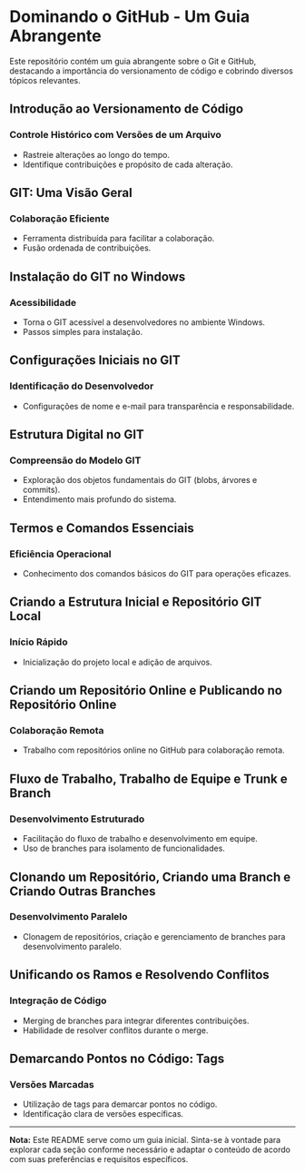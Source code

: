 # Dominando o GitHub - Um Guia Abrangente

Este repositório contém um guia abrangente sobre o Git e GitHub, destacando a importância do versionamento de código e cobrindo diversos tópicos relevantes.

## Introdução ao Versionamento de Código

### Controle Histórico com Versões de um Arquivo
- Rastreie alterações ao longo do tempo.
- Identifique contribuições e propósito de cada alteração.

## GIT: Uma Visão Geral

### Colaboração Eficiente
- Ferramenta distribuída para facilitar a colaboração.
- Fusão ordenada de contribuições.

## Instalação do GIT no Windows

### Acessibilidade
- Torna o GIT acessível a desenvolvedores no ambiente Windows.
- Passos simples para instalação.

## Configurações Iniciais no GIT

### Identificação do Desenvolvedor
- Configurações de nome e e-mail para transparência e responsabilidade.

## Estrutura Digital no GIT

### Compreensão do Modelo GIT
- Exploração dos objetos fundamentais do GIT (blobs, árvores e commits).
- Entendimento mais profundo do sistema.

## Termos e Comandos Essenciais

### Eficiência Operacional
- Conhecimento dos comandos básicos do GIT para operações eficazes.

## Criando a Estrutura Inicial e Repositório GIT Local

### Início Rápido
- Inicialização do projeto local e adição de arquivos.

## Criando um Repositório Online e Publicando no Repositório Online

### Colaboração Remota
- Trabalho com repositórios online no GitHub para colaboração remota.

## Fluxo de Trabalho, Trabalho de Equipe e Trunk e Branch

### Desenvolvimento Estruturado
- Facilitação do fluxo de trabalho e desenvolvimento em equipe.
- Uso de branches para isolamento de funcionalidades.

## Clonando um Repositório, Criando uma Branch e Criando Outras Branches

### Desenvolvimento Paralelo
- Clonagem de repositórios, criação e gerenciamento de branches para desenvolvimento paralelo.

## Unificando os Ramos e Resolvendo Conflitos

### Integração de Código
- Merging de branches para integrar diferentes contribuições.
- Habilidade de resolver conflitos durante o merge.

## Demarcando Pontos no Código: Tags

### Versões Marcadas
- Utilização de tags para demarcar pontos no código.
- Identificação clara de versões específicas.

---

**Nota:** Este README serve como um guia inicial. Sinta-se à vontade para explorar cada seção conforme necessário e adaptar o conteúdo de acordo com suas preferências e requisitos específicos.
